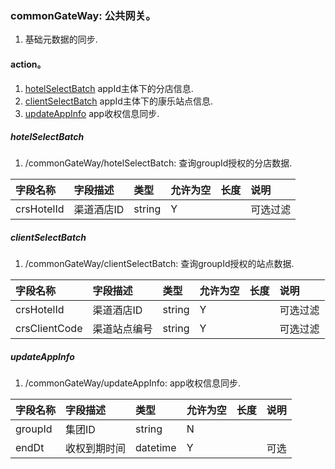 ### commonGateWay: 公共网关。
1. 基础元数据的同步.

#### action。
1. [hotelSelectBatch](#hotelSelectBatch)  appId主体下的分店信息.
1. [clientSelectBatch](#clientSelectBatch)  appId主体下的康乐站点信息.
1. [updateAppInfo](#updateAppInfo)  app收权信息同步.


##### hotelSelectBatch
1. /commonGateWay/hotelSelectBatch:     查询groupId授权的分店数据.

| 字段名称 | 字段描述 | 类型 | 允许为空 | 长度 | 说明 |
| :--- | :--- | :--- | :--- | :--- | :--- |
| crsHotelId | 渠道酒店ID | string | Y |  | 可选过滤 |

##### clientSelectBatch
1. /commonGateWay/clientSelectBatch:    查询groupId授权的站点数据.

| 字段名称 | 字段描述 | 类型 | 允许为空 | 长度 | 说明 |
| :--- | :--- | :--- | :--- | :--- | :--- |
| crsHotelId | 渠道酒店ID | string | Y |  | 可选过滤 |
| crsClientCode | 渠道站点编号 | string | Y |  | 可选过滤 |

##### updateAppInfo
1. /commonGateWay/updateAppInfo:    app收权信息同步.

| 字段名称 | 字段描述 | 类型 | 允许为空 | 长度 | 说明 |
| :--- | :--- | :--- | :--- | :--- | :--- |
| groupId | 集团ID | string | N |  |  |
| endDt | 收权到期时间 | datetime | Y |  | 可选 |